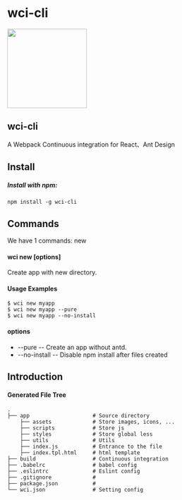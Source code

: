 # wci-cli
<img src="http://7xr3o7.com1.z0.glb.clouddn.com/wci_logo.png" width="180px" />

## wci-cli
A Webpack Continuous integration for React、Ant Design

## Install
##### Install with npm:

```
npm install -g wci-cli
```

## Commands
We have 1 commands: new
#### wci new [options]
Create app with new directory.
#### Usage Examples

```
$ wci new myapp
$ wci new myapp --pure
$ wci new myapp --no-install
```

#### options
* --pure -- Create an app without antd.
* --no-install -- Disable npm install after files created

## Introduction
#### Generated File Tree

```
.
├── app                    # Source directory 
    ├── assets             # Store images, icons, ... 
    ├── scripts            # Store js
    ├── styles             # Store global less 
    ├── utils              # Utils 
    ├── index.js           # Entrance to the file 
    ├── index.tpl.html     # html template 
├── build                  # Continuous integration 
├── .babelrc               # babel config 
├── .eslintrc              # Eslint config 
├── .gitignore             # 
├── package.json           # 
└── wci.json               # Setting config
```

